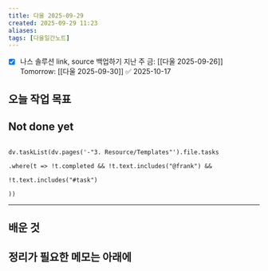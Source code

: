 ```yaml
---
title: 다울 2025-09-29
created: 2025-09-29 11:23
aliases: 
tags: [다울일간노트]
---
```


- [x] 나스 솔루션 link, source 백업하기
	지난 주 금: [[다울 2025-09-26]]
	Tomorrow: [[다울 2025-09-30]] ✅ 2025-10-17




## 오늘 작업 목표




## Not done yet

```dataviewjs

dv.taskList(dv.pages('-"3. Resource/Templates"').file.tasks

.where(t => !t.completed && !t.text.includes("@frank") &&

!t.text.includes("#task")

))

```

---

## 배운 것




## 정리가 필요한 메모는 아래에




